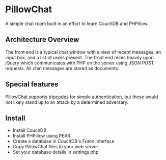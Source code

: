 # PillowChat

A simple chat room built in an effort to learn CouchDB and PHPillow.

## Architecture Overview

The front end is a typical chat window with a view of recent messages, an input box, and a list of users present. The front end relies heavily upon jQuery which communicates with PHP on the server using JSON POST requests. All chat messages are stored as documents.

## Special features
PillowChat supports [tripcodes](http://en.wikipedia.org/wiki/Tripcode) 
for 
simple authentication, but these would not likely stand up to an attack by a determined adversary.

## Install
* Install CouchDB
* Install PHPillow using PEAR
* Create a database in CouchDB's Futon interface
* Copy PillowChat files to your web server
* Set your database details in settings.php
